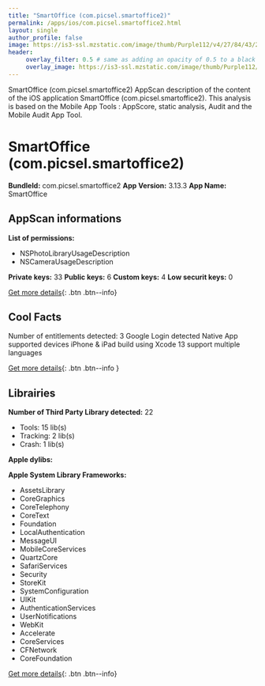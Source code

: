 ```yaml
---
title: "SmartOffice (com.picsel.smartoffice2)"
permalink: /apps/ios/com.picsel.smartoffice2.html
layout: single
author_profile: false
image: https://is3-ssl.mzstatic.com/image/thumb/Purple112/v4/27/84/43/278443eb-1f1e-997b-bce0-2e92fe5d07b8/AppIcon-0-1x_U007emarketing-0-4-0-sRGB-85-220.png/512x512bb.jpg
header: 
     overlay_filter: 0.5 # same as adding an opacity of 0.5 to a black background
     overlay_image: https://is3-ssl.mzstatic.com/image/thumb/Purple112/v4/27/84/43/278443eb-1f1e-997b-bce0-2e92fe5d07b8/AppIcon-0-1x_U007emarketing-0-4-0-sRGB-85-220.png/512x512bb.jpg
---
```

SmartOffice (com.picsel.smartoffice2) AppScan description of the content of the iOS application SmartOffice (com.picsel.smartoffice2). This analysis is based on the Mobile App Tools : AppScore, static analysis, Audit and the Mobile Audit App Tool.

# SmartOffice (com.picsel.smartoffice2)

**BundleId:** com.picsel.smartoffice2
**App Version:** 3.13.3
**App Name:** SmartOffice


## AppScan informations 

**List of permissions:** 
- NSPhotoLibraryUsageDescription
- NSCameraUsageDescription
  
  
**Private keys:** 33
**Public keys:** 6
**Custom keys:** 4
**Low securit keys:** 0
  
[Get more details](/pricing.html){: .btn .btn--info}

## Cool Facts

Number of entitlements detected: 3
Google Login detected
Native App
supported devices iPhone & iPad
build using Xcode 13
support multiple languages
  
[Get more details](/pricing.html){: .btn .btn--info }

## Librairies 
**Number of Third Party Library detected:** 22
- Tools: 15 lib(s)
- Tracking: 2 lib(s)
- Crash: 1 lib(s)


**Apple dylibs:**


**Apple System Library Frameworks:**
- AssetsLibrary
- CoreGraphics
- CoreTelephony
- CoreText
- Foundation
- LocalAuthentication
- MessageUI
- MobileCoreServices
- QuartzCore
- SafariServices
- Security
- StoreKit
- SystemConfiguration
- UIKit
- AuthenticationServices
- UserNotifications
- WebKit
- Accelerate
- CoreServices
- CFNetwork
- CoreFoundation


  
[Get more details](/pricing.html){: .btn .btn--info}

